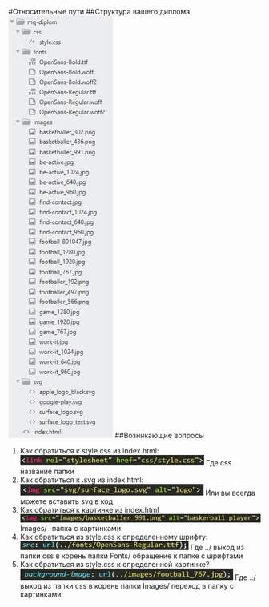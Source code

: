 #Относительные пути
##Структура вашего диплома
![Структура диплома](img/1.png)
##Возникающие вопросы
1. 	Как обратиться к style.css из index.html: 
![Код для вызова css](img/2.png)
Где css название папки
2. 	Как обратиться к .svg из index.html:
![Код для вызова svg](img/3.png)
 Или вы всегда можете вставить svg в код
3. 	Как обратиться к картинке из index.html
![Код вызова картинки](img/4.png)
Images/ -папка с картинками
4.	Как обратиться из style.css к определенному шрифту:
![Код вызова шрифтов](img/5.png)
 Где ../ выход из папки css в корень папки
Fonts/ обращение к папке с шрифтами
5. 	Как обратиться из style.css к определенной картинке?
![Код вызова картинки из css](img/6.png)
Где ../ выход из папки css в корень папки
Images/ переход в папку с картинками
